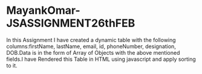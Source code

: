 # MayankOmar-JSASSIGNMENT26thFEB

In this Assignment I have created  a dynamic table with the following columns:firstName, lastName, email, id, phoneNumber, designation, DOB.Data is in the form of Array of Objects with the above mentioned fields.I have Rendered this Table in HTML using javascript and apply sorting to it.
